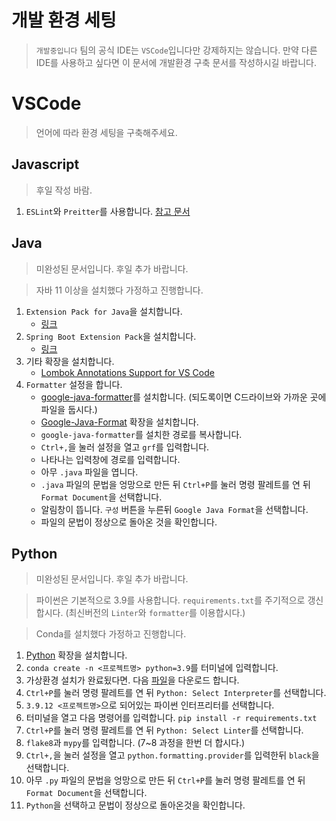 # 개발 환경 세팅

> `개발중입니다` 팀의 공식 IDE는 `VSCode`입니다만 강제하지는 않습니다. 
> 만약 다른 IDE를 사용하고 싶다면 이 문서에 개발환경 구축 문서를 작성하시길 바랍니다.

# VSCode

> 언어에 따라 환경 세팅을 구축해주세요.

## Javascript

> 후일 작성 바람.

1. `ESLint`와 `Preitter`를 사용합니다. [참고 문서](https://veggie-garden.tistory.com/13)

## Java

> 미완성된 문서입니다. 후일 추가 바랍니다.

> 자바 11 이상을 설치했다 가정하고 진행합니다.

1. `Extension Pack for Java`을 설치합니다.
    - [링크](https://marketplace.visualstudio.com/items?itemName=vscjava.vscode-java-pack)
2. `Spring Boot Extension Pack`을 설치합니다.
    - [링크](https://marketplace.visualstudio.com/items?itemName=Pivotal.vscode-boot-dev-pack)
3. 기타 확장을 설치합니다.
    - [Lombok Annotations Support for VS Code](https://marketplace.visualstudio.com/items?itemName=vscjava.vscode-lombok)
4. `Formatter` 설정을 합니다.
    - [google-java-formatter](https://github.com/google/google-java-format/releases/download/v1.15.0/google-java-format-1.15.0-all-deps.jar)를 설치합니다. (되도록이면 C드라이브와 가까운 곳에 파일을 둡시다.)
    - [Google-Java-Format](https://marketplace.visualstudio.com/items?itemName=mngrm3a.vscode-google-java-formatter) 확장을 설치합니다.
    - `google-java-formatter`를 설치한 경로를 복사합니다.
    - `Ctrl+,`을 눌러 설정을 열고 `grf`를 입력합니다.
    - 나타나는 입력창에 경로를 입력합니다.
    - 아무 `.java` 파일을 엽니다.
    - `.java` 파일의 문법을 엉망으로 만든 뒤 `Ctrl+P`를 눌러 명령 팔레트를 연 뒤 `Format Document`을 선택합니다.
    - 알림창이 뜹니다. `구성` 버튼을 누른뒤 `Google Java Format`을 선택합니다.
    - 파일의 문법이 정상으로 돌아온 것을 확인합니다.

## Python

> 미완성된 문서입니다. 후일 추가 바랍니다.

> 파이썬은 기본적으로 3.9를 사용합니다. `requirements.txt`를 주기적으로 갱신합시다. (최신버전의 `Linter`와 `formatter`를 이용합시다.)

> Conda를 설치했다 가정하고 진행합니다.

1. [Python](https://marketplace.visualstudio.com/items?itemName=ms-python.python) 확장을 설치합니다.
2. `conda create -n <프로젝트명> python=3.9`를 터미널에 입력합니다.
3. 가상환경 설치가 완료됬다면. 다음 [파일](env\requirements.txt)을 다운로드 합니다.
4. `Ctrl+P`를 눌러 명령 팔레트를 연 뒤 `Python: Select Interpreter`를 선택합니다.
5. `3.9.12 <프로젝트명>`으로 되어있는 파이썬 인터프리터를 선택합니다.
6. 터미널을 열고 다음 명령어를 입력합니다. `pip install -r requirements.txt`
7. `Ctrl+P`를 눌러 명령 팔레트를 연 뒤 `Python: Select Linter`를 선택합니다.
8. `flake8`과 `mypy`를 입력합니다. (7~8 과정을 한번 더 합시다.)
9. `Ctrl+,`을 눌러 설정을 열고 `python.formatting.provider`를 입력한뒤 `black`을 선택합니다.
10. 아무 `.py` 파일의 문법을 엉망으로 만든 뒤 `Ctrl+P`를 눌러 명령 팔레트를 연 뒤 `Format Document`을 선택합니다.
11. `Python`을 선택하고 문법이 정상으로 돌아온것을 확인합니다.
